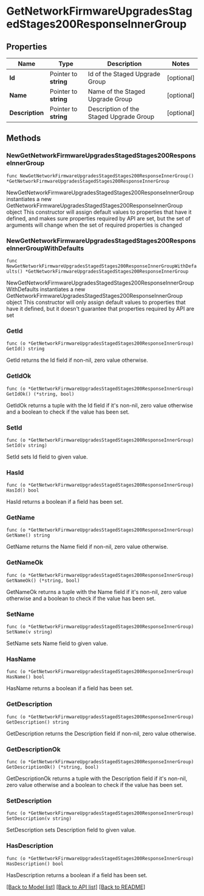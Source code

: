 # GetNetworkFirmwareUpgradesStagedStages200ResponseInnerGroup

## Properties

Name | Type | Description | Notes
------------ | ------------- | ------------- | -------------
**Id** | Pointer to **string** | Id of the Staged Upgrade Group | [optional] 
**Name** | Pointer to **string** | Name of the Staged Upgrade Group | [optional] 
**Description** | Pointer to **string** | Description of the Staged Upgrade Group | [optional] 

## Methods

### NewGetNetworkFirmwareUpgradesStagedStages200ResponseInnerGroup

`func NewGetNetworkFirmwareUpgradesStagedStages200ResponseInnerGroup() *GetNetworkFirmwareUpgradesStagedStages200ResponseInnerGroup`

NewGetNetworkFirmwareUpgradesStagedStages200ResponseInnerGroup instantiates a new GetNetworkFirmwareUpgradesStagedStages200ResponseInnerGroup object
This constructor will assign default values to properties that have it defined,
and makes sure properties required by API are set, but the set of arguments
will change when the set of required properties is changed

### NewGetNetworkFirmwareUpgradesStagedStages200ResponseInnerGroupWithDefaults

`func NewGetNetworkFirmwareUpgradesStagedStages200ResponseInnerGroupWithDefaults() *GetNetworkFirmwareUpgradesStagedStages200ResponseInnerGroup`

NewGetNetworkFirmwareUpgradesStagedStages200ResponseInnerGroupWithDefaults instantiates a new GetNetworkFirmwareUpgradesStagedStages200ResponseInnerGroup object
This constructor will only assign default values to properties that have it defined,
but it doesn't guarantee that properties required by API are set

### GetId

`func (o *GetNetworkFirmwareUpgradesStagedStages200ResponseInnerGroup) GetId() string`

GetId returns the Id field if non-nil, zero value otherwise.

### GetIdOk

`func (o *GetNetworkFirmwareUpgradesStagedStages200ResponseInnerGroup) GetIdOk() (*string, bool)`

GetIdOk returns a tuple with the Id field if it's non-nil, zero value otherwise
and a boolean to check if the value has been set.

### SetId

`func (o *GetNetworkFirmwareUpgradesStagedStages200ResponseInnerGroup) SetId(v string)`

SetId sets Id field to given value.

### HasId

`func (o *GetNetworkFirmwareUpgradesStagedStages200ResponseInnerGroup) HasId() bool`

HasId returns a boolean if a field has been set.

### GetName

`func (o *GetNetworkFirmwareUpgradesStagedStages200ResponseInnerGroup) GetName() string`

GetName returns the Name field if non-nil, zero value otherwise.

### GetNameOk

`func (o *GetNetworkFirmwareUpgradesStagedStages200ResponseInnerGroup) GetNameOk() (*string, bool)`

GetNameOk returns a tuple with the Name field if it's non-nil, zero value otherwise
and a boolean to check if the value has been set.

### SetName

`func (o *GetNetworkFirmwareUpgradesStagedStages200ResponseInnerGroup) SetName(v string)`

SetName sets Name field to given value.

### HasName

`func (o *GetNetworkFirmwareUpgradesStagedStages200ResponseInnerGroup) HasName() bool`

HasName returns a boolean if a field has been set.

### GetDescription

`func (o *GetNetworkFirmwareUpgradesStagedStages200ResponseInnerGroup) GetDescription() string`

GetDescription returns the Description field if non-nil, zero value otherwise.

### GetDescriptionOk

`func (o *GetNetworkFirmwareUpgradesStagedStages200ResponseInnerGroup) GetDescriptionOk() (*string, bool)`

GetDescriptionOk returns a tuple with the Description field if it's non-nil, zero value otherwise
and a boolean to check if the value has been set.

### SetDescription

`func (o *GetNetworkFirmwareUpgradesStagedStages200ResponseInnerGroup) SetDescription(v string)`

SetDescription sets Description field to given value.

### HasDescription

`func (o *GetNetworkFirmwareUpgradesStagedStages200ResponseInnerGroup) HasDescription() bool`

HasDescription returns a boolean if a field has been set.


[[Back to Model list]](../README.md#documentation-for-models) [[Back to API list]](../README.md#documentation-for-api-endpoints) [[Back to README]](../README.md)


